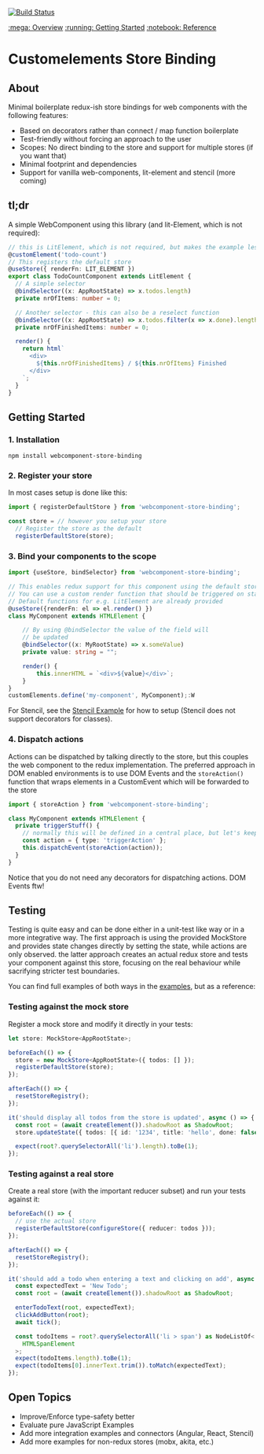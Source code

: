 [![Build Status](https://travis-ci.org/mojadev/customelement-store-binding.svg?branch=master)](https://travis-ci.org/mojadev/customelement-store-binding)

<nav class="navigation-top">
  <a href="./readme">:mega: Overview</a>
  <a href="./getting-started">:running: Getting Started</a>
  <a href="./reference">:notebook: Reference</a>
</nav>

# Customelements Store Binding

## About

Minimal boilerplate redux-ish store bindings for web components with the following features:

- Based on decorators rather than connect / map function boilerplate
- Test-friendly without forcing an approach to the user
- Scopes: No direct binding to the store and support for multiple stores (if you want that)
- Minimal footprint and dependencies
- Support for vanilla web-components, lit-element and stencil (more coming)

## tl;dr

A simple WebComponent using this library (and lit-Element, which is not required):

```typescript
// this is LitElement, which is not required, but makes the example less verbose
@customElement('todo-count')
// This registers the default store
@useStore({ renderFn: LIT_ELEMENT })
export class TodoCountComponent extends LitElement {
  // A simple selector
  @bindSelector((x: AppRootState) => x.todos.length)
  private nrOfItems: number = 0;

  // Another selector - this can also be a reselect function
  @bindSelector((x: AppRootState) => x.todos.filter(x => x.done).length)
  private nrOfFinishedItems: number = 0;

  render() {
    return html`
      <div>
        ${this.nrOfFinishedItems} / ${this.nrOfItems} Finished
      </div>
    `;
  }
}
```

## Getting Started

### 1. Installation

```
npm install webcomponent-store-binding
```

### 2. Register your store

In most cases setup is done like this:

```typescript
import { registerDefaultStore } from 'webcomponent-store-binding';

const store = // however you setup your store
  // Register the store as the default
  registerDefaultStore(store);
```

### 3. Bind your components to the scope

```typescript
import {useStore, bindSelector} from 'webcomponent-store-binding';

// This enables redux support for this component using the default store
// You can use a custom render function that should be triggered on state changes using renderFn.
// Default functions for e.g. LitElement are already provided
@useStore({renderFn: el => el.render() })
class MyComponent extends HTMLElement {

    // By using @bindSelector the value of the field will
    // be updated
    @bindSelector((x: MyRootState) => x.someValue)
    private value: string = "";

    render() {
        this.innerHTML = `<div>${value}</div>`;
    }
}
customElements.define('my-component', MyComponent);:W

```

For Stencil, see the [Stencil Example](./examples/todo-stencil) for how to setup (Stencil does not support decorators for classes).

### 4. Dispatch actions

Actions can be dispatched by talking directly to the store, but this couples the web component to the redux implementation. The preferred approach in DOM enabled environments is to use DOM Events and the `storeAction()` function that wraps elements in a CustomEvent which will be forwarded to the store

```typescript
import { storeAction } from 'webcomponent-store-binding';

class MyComponent extends HTMLElement {
  private triggerStuff() {
    // normally this will be defined in a central place, but let's keep it simple
    const action = { type: 'triggerAction' };
    this.dispatchEvent(storeAction(action));
  }
}
```

Notice that you do not need any decorators for dispatching actions. DOM Events ftw!

## Testing

Testing is quite easy and can be done either in a unit-test like way or in a more integrative way. The first approach is using the provided MockStore and provides state changes directly by setting the state, while actions are only observed. the latter approach creates an actual redux store and tests your component against this store, focusing on the real behaviour while sacrifying stricter test boundaries.

You can find full examples of both ways in the [examples](./examples/todo-lit-element), but as a reference:

### Testing against the mock store

Register a mock store and modify it directly in your tests:

```typescript
let store: MockStore<AppRootState>;

beforeEach(() => {
  store = new MockStore<AppRootState>({ todos: [] });
  registerDefaultStore(store);
});

afterEach(() => {
  resetStoreRegistry();
});

it('should display all todos from the store is updated', async () => {
  const root = (await createElement()).shadowRoot as ShadowRoot;
  store.updateState({ todos: [{ id: '1234', title: 'hello', done: false }] });

  expect(root?.querySelectorAll('li').length).toBe(1);
});
```

### Testing against a real store

Create a real store (with the important reducer subset) and run your tests against it:

```typescript
beforeEach(() => {
  // use the actual store
  registerDefaultStore(configureStore({ reducer: todos }));
});

afterEach(() => {
  resetStoreRegistry();
});

it('should add a todo when entering a text and clicking on add', async () => {
  const expectedText = 'New Todo';
  const root = (await createElement()).shadowRoot as ShadowRoot;

  enterTodoText(root, expectedText);
  clickAddButton(root);
  await tick();

  const todoItems = root?.querySelectorAll('li > span') as NodeListOf<
    HTMLSpanElement
  >;
  expect(todoItems.length).toBe(1);
  expect(todoItems[0].innerText.trim()).toMatch(expectedText);
});
```

## Open Topics

- Improve/Enforce type-safety better
- Evaluate pure JavaScript Examples
- Add more integration examples and connectors (Angular, React, Stencil)
- Add more examples for non-redux stores (mobx, akita, etc.)
